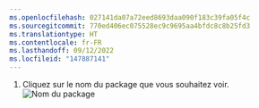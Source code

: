 ```yaml
---
ms.openlocfilehash: 027141da07a72eed8693daa090f183c39fa05f4c
ms.sourcegitcommit: 770ed406ec075528ec9c9695aa4bfdc8c8b25fd3
ms.translationtype: HT
ms.contentlocale: fr-FR
ms.lasthandoff: 09/12/2022
ms.locfileid: "147887141"
---
```

1. Cliquez sur le nom du package que vous souhaitez voir.
![Nom du package](/assets/images/help/package-registry/package-name.png)
